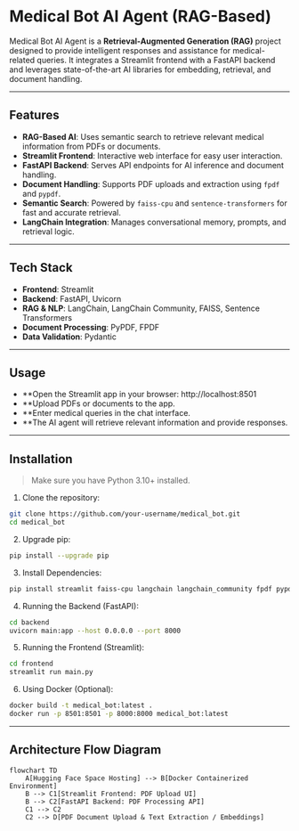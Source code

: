 # Medical Bot AI Agent (RAG-Based)

Medical Bot AI Agent is a **Retrieval-Augmented Generation (RAG)** project designed to provide intelligent responses and assistance for medical-related queries. It integrates a Streamlit frontend with a FastAPI backend and leverages state-of-the-art AI libraries for embedding, retrieval, and document handling.

---

## Features

- **RAG-Based AI**: Uses semantic search to retrieve relevant medical information from PDFs or documents.  
- **Streamlit Frontend**: Interactive web interface for easy user interaction.  
- **FastAPI Backend**: Serves API endpoints for AI inference and document handling.  
- **Document Handling**: Supports PDF uploads and extraction using `fpdf` and `pypdf`.  
- **Semantic Search**: Powered by `faiss-cpu` and `sentence-transformers` for fast and accurate retrieval.  
- **LangChain Integration**: Manages conversational memory, prompts, and retrieval logic.  

---

## Tech Stack

- **Frontend**: Streamlit  
- **Backend**: FastAPI, Uvicorn  
- **RAG & NLP**: LangChain, LangChain Community, FAISS, Sentence Transformers  
- **Document Processing**: PyPDF, FPDF  
- **Data Validation**: Pydantic  

---

## Usage

- **Open the Streamlit app in your browser: http://localhost:8501
- **Upload PDFs or documents to the app.
- **Enter medical queries in the chat interface.
- **The AI agent will retrieve relevant information and provide responses.

---

## Installation

> Make sure you have Python 3.10+ installed.

1. Clone the repository:

```bash
git clone https://github.com/your-username/medical_bot.git
cd medical_bot
```
2. Upgrade pip:
```bash
pip install --upgrade pip
```
3. Install Dependencies:
```bash
pip install streamlit faiss-cpu langchain langchain_community fpdf pypdf sentence-transformers fastapi pydantic uvicorn
```
4. Running the Backend (FastAPI):
```bash
cd backend
uvicorn main:app --host 0.0.0.0 --port 8000
```
5. Running the Frontend (Streamlit):
```bash
cd frontend
streamlit run main.py
```
6. Using Docker (Optional):
```bash
docker build -t medical_bot:latest .
docker run -p 8501:8501 -p 8000:8000 medical_bot:latest
```

---

## Architecture Flow Diagram

```mermaid
flowchart TD
    A[Hugging Face Space Hosting] --> B[Docker Containerized Environment]
    B --> C1[Streamlit Frontend: PDF Upload UI]
    B --> C2[FastAPI Backend: PDF Processing API]
    C1 --> C2
    C2 --> D[PDF Document Upload & Text Extraction / Embeddings]


